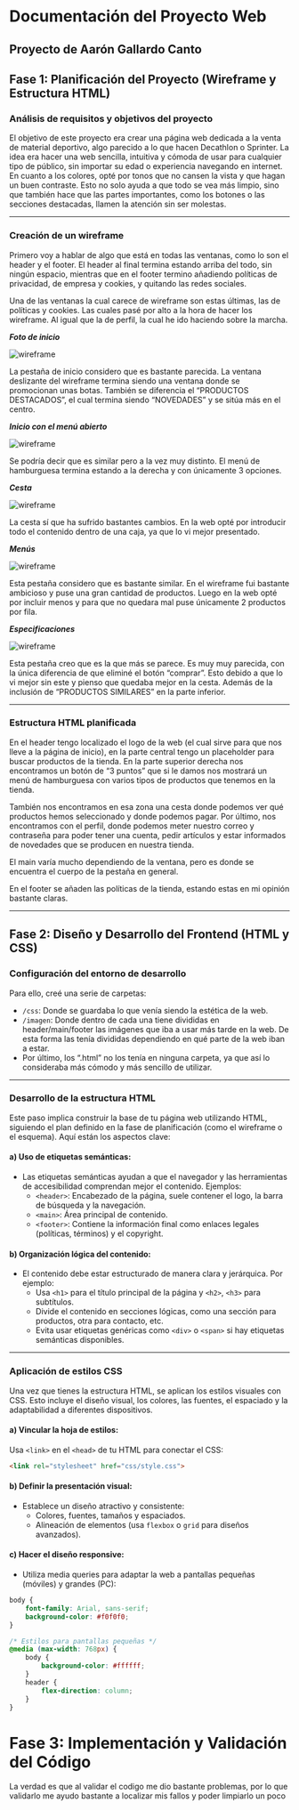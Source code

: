 # Documentación del Proyecto Web

## Proyecto de Aarón Gallardo Canto

## Fase 1: Planificación del Proyecto (Wireframe y Estructura HTML)

### Análisis de requisitos y objetivos del proyecto
El objetivo de este proyecto era crear una página web dedicada a la venta de material deportivo, algo parecido a lo que hacen Decathlon o Sprinter. La idea era hacer una web sencilla, intuitiva y cómoda de usar para cualquier tipo de público, sin importar su edad o experiencia navegando en internet. En cuanto a los colores, opté por tonos que no cansen la vista y que hagan un buen contraste. Esto no solo ayuda a que todo se vea más limpio, sino que también hace que las partes importantes, como los botones o las secciones destacadas, llamen la atención sin ser molestas.

---

### Creación de un wireframe

Primero voy a hablar de algo que está en todas las ventanas, como lo son el header y el footer. El header al final termina estando arriba del todo, sin ningún espacio, mientras que en el footer termino añadiendo políticas de privacidad, de empresa y cookies, y quitando las redes sociales.

Una de las ventanas la cual carece de wireframe son estas últimas, las de políticas y cookies. Las cuales pasé por alto a la hora de hacer los wireframe. Al igual que la de perfil, la cual he ido haciendo sobre la marcha.

**_Foto de inicio_**

![wireframe](imagen/readme/Inicio%20.png)

La pestaña de inicio considero que es bastante parecida. La ventana deslizante del wireframe termina siendo una ventana donde se promocionan unas botas. También se diferencia el “PRODUCTOS DESTACADOS”, el cual termina siendo “NOVEDADES” y se sitúa más en el centro.

**_Inicio con el menú abierto_**

![wireframe](imagen/readme/Inicio%20con%20menu%20abierto.png)

Se podría decir que es similar pero a la vez muy distinto. El menú de hamburguesa termina estando a la derecha y con únicamente 3 opciones.

**_Cesta_**

![wireframe](imagen/readme/Modelos%20de%20un%20producto%20copy.png)

La cesta sí que ha sufrido bastantes cambios. En la web opté por introducir todo el contenido dentro de una caja, ya que lo vi mejor presentado.

**_Menús_**

![wireframe](imagen/readme/Modelos%20de%20un%20producto.png)

Esta pestaña considero que es bastante similar. En el wireframe fui bastante ambicioso y puse una gran cantidad de productos. Luego en la web opté por incluir menos y para que no quedara mal puse únicamente 2 productos por fila.

**_Especificaciones_**

![wireframe](imagen/readme/Espicificaciones%20del%20producto.png)

Esta pestaña creo que es la que más se parece. Es muy muy parecida, con la única diferencia de que eliminé el botón “comprar”. Esto debido a que lo vi mejor sin este y pienso que quedaba mejor en la cesta. Además de la inclusión de “PRODUCTOS SIMILARES” en la parte inferior.

---

### Estructura HTML planificada
En el header tengo localizado el logo de la web (el cual sirve para que nos lleve a la página de inicio), en la parte central tengo un placeholder para buscar productos de la tienda. En la parte superior derecha nos encontramos un botón de “3 puntos” que si le damos nos mostrará un menú de hamburguesa con varios tipos de productos que tenemos en la tienda.

También nos encontramos en esa zona una cesta donde podemos ver qué productos hemos seleccionado y donde podemos pagar. Por último, nos encontramos con el perfil, donde podemos meter nuestro correo y contraseña para poder tener una cuenta, pedir artículos y estar informados de novedades que se producen en nuestra tienda.

El main varía mucho dependiendo de la ventana, pero es donde se encuentra el cuerpo de la pestaña en general.

En el footer se añaden las políticas de la tienda, estando estas en mi opinión bastante claras.

---

## Fase 2: Diseño y Desarrollo del Frontend (HTML y CSS)

### Configuración del entorno de desarrollo
Para ello, creé una serie de carpetas:
- `/css`: Donde se guardaba lo que venía siendo la estética de la web.
- `/imagen`: Donde dentro de cada una tiene divididas en header/main/footer las imágenes que iba a usar más tarde en la web. De esta forma las tenía divididas dependiendo en qué parte de la web iban a estar.
- Por último, los “.html” no los tenía en ninguna carpeta, ya que así lo consideraba más cómodo y más sencillo de utilizar.

---

### Desarrollo de la estructura HTML
Este paso implica construir la base de tu página web utilizando HTML, siguiendo el plan definido en la fase de planificación (como el wireframe o el esquema). Aquí están los aspectos clave:

#### a) Uso de etiquetas semánticas:
- Las etiquetas semánticas ayudan a que el navegador y las herramientas de accesibilidad comprendan mejor el contenido. Ejemplos:
    - `<header>`: Encabezado de la página, suele contener el logo, la barra de búsqueda y la navegación.
    - `<main>`: Área principal de contenido.
    - `<footer>`: Contiene la información final como enlaces legales (políticas, términos) y el copyright.

#### b) Organización lógica del contenido:
- El contenido debe estar estructurado de manera clara y jerárquica. Por ejemplo:
    - Usa `<h1>` para el título principal de la página y `<h2>`, `<h3>` para subtítulos.
    - Divide el contenido en secciones lógicas, como una sección para productos, otra para contacto, etc.
    - Evita usar etiquetas genéricas como `<div>` o `<span>` si hay etiquetas semánticas disponibles.

---

### Aplicación de estilos CSS
Una vez que tienes la estructura HTML, se aplican los estilos visuales con CSS. Esto incluye el diseño visual, los colores, las fuentes, el espaciado y la adaptabilidad a diferentes dispositivos.

#### a) Vincular la hoja de estilos:
Usa `<link>` en el `<head>` de tu HTML para conectar el CSS:
```html
<link rel="stylesheet" href="css/style.css">
```
#### b) Definir la presentación visual:
- Establece un diseño atractivo y consistente:
  - Colores, fuentes, tamaños y espaciados.
  - Alineación de elementos (usa `flexbox` o `grid` para diseños avanzados).

#### c) Hacer el diseño responsive:
- Utiliza media queries para adaptar la web a pantallas pequeñas (móviles) y grandes (PC):
```css
body {
    font-family: Arial, sans-serif;
    background-color: #f0f0f0;
}

/* Estilos para pantallas pequeñas */
@media (max-width: 768px) {
    body {
        background-color: #ffffff;
    }
    header {
        flex-direction: column;
    }
}
```
# Fase 3: Implementación y Validación del Código

La verdad es que al validar el codigo me dio bastante problemas, por lo que validarlo me ayudo bastante a localizar mis fallos y poder limpiarlo un poco
